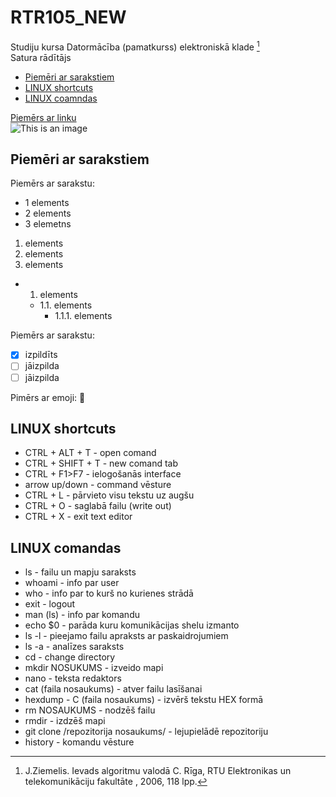 # RTR105_NEW  
Studiju kursa Datormācība (pamatkurss) elektroniskā klade [^1]  
Satura rādītājs
- [Piemēri ar sarakstiem](https://github.com/Robcons123/RTR105_NEW/edit/main/README.md#piem%C4%93ri-ar-sarakstiem)
- [LINUX shortcuts](https://github.com/Robcons123/RTR105/edit/main/README.md#linux-shortcuts)
- [LINUX coamndas](https://github.com/Robcons123/RTR105/edit/main/README.md#linux-comandas)  
  
  
[Piemērs ar linku](https://github.com/Robcons123/RTR105)  
![This is an image](https://myoctocat.com/assets/images/base-octocat.svg)  

## Piemēri ar sarakstiem
Piemērs ar sarakstu:  
- 1 elements  
- 2 elements
- 3 elemetns

1. elements
2. elements
3. elements

* 1. elements
  * 1.1. elements
    * 1.1.1. elements

Piemērs ar sarakstu:
- [x] izpildīts
- [ ] jāizpilda
- [ ] jāizpilda

Pimērs ar emoji: 🍪

[^1]: J.Ziemelis. Ievads algoritmu valodā C. Rīga, RTU Elektronikas un telekomunikāciju fakultāte , 2006, 118 lpp.

## LINUX shortcuts  
- CTRL + ALT + T - open comand  
- CTRL + SHIFT + T - new comand tab  
- CTRL + F1>F7 - ielogošanās interface
- arrow up/down - command vēsture
- CTRL + L - pārvieto visu tekstu uz augšu
- CTRL + O - saglabā failu (write out)
- CTRL + X - exit text editor
  
## LINUX comandas  
- ls - failu un mapju saraksts
- whoami - info par user 
- who - info par to kurš no kurienes strādā
- exit - logout
- man (ls) - info par komandu
- echo $0 - parāda kuru komunikācijas shelu izmanto
- ls -l - pieejamo failu apraksts ar paskaidrojumiem
- ls -a - analīzes saraksts
- cd - change directory
- mkdir NOSUKUMS - izveido mapi
- nano - teksta redaktors
- cat (faila nosaukums) - atver failu lasīšanai
- hexdump - C (faila nosaukums) - izvērš tekstu HEX formā
- rm NOSAUKUMS - nodzēš failu
- rmdir - izdzēš mapi
- git clone /repozitorija nosaukums/ - lejupielādē repozitoriju
- history - komandu vēsture
